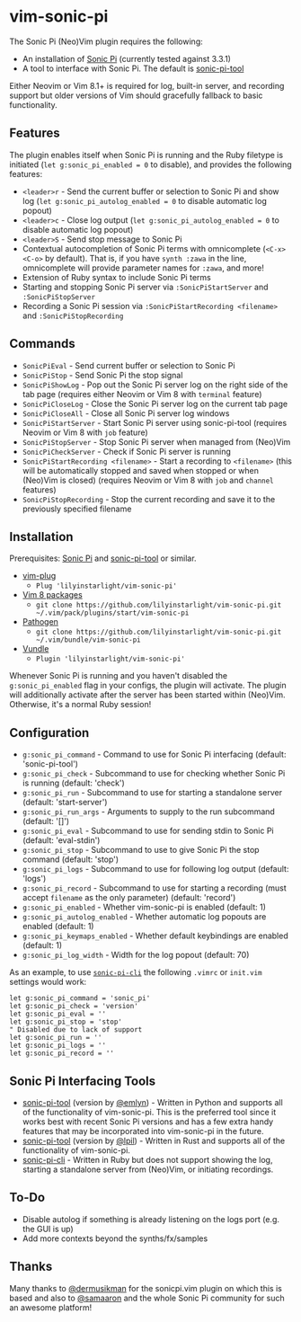 # vim-sonic-pi

The Sonic Pi (Neo)Vim plugin requires the following:

* An installation of [Sonic Pi](http://www.sonic-pi.net/) (currently tested against 3.3.1)
* A tool to interface with Sonic Pi. The default is [sonic-pi-tool](https://github.com/emlyn/sonic-pi-tool)

Either Neovim or Vim 8.1+ is required for log, built-in server, and recording support but older versions of Vim should gracefully fallback to basic functionality.


## Features

The plugin enables itself when Sonic Pi is running and the Ruby filetype is initiated (`let g:sonic_pi_enabled = 0` to disable), and provides the following features:

* `<leader>r` - Send the current buffer or selection to Sonic Pi and show log (`let g:sonic_pi_autolog_enabled = 0` to disable automatic log popout)
* `<leader>c` - Close log output (`let g:sonic_pi_autolog_enabled = 0` to disable automatic log popout)
* `<leader>S` - Send stop message to Sonic Pi
* Contextual autocompletion of Sonic Pi terms with omnicomplete (`<C-x><C-o>` by default). That is, if you have `synth :zawa` in the line, omnicomplete will provide parameter names for `:zawa`, and more!
* Extension of Ruby syntax to include Sonic Pi terms
* Starting and stopping Sonic Pi server via `:SonicPiStartServer` and `:SonicPiStopServer`
* Recording a Sonic Pi session via `:SonicPiStartRecording <filename>` and `:SonicPiStopRecording`


## Commands

* `SonicPiEval` - Send current buffer or selection to Sonic Pi
* `SonicPiStop` - Send Sonic Pi the stop signal
* `SonicPiShowLog` - Pop out the Sonic Pi server log on the right side of the tab page (requires either Neovim or Vim 8 with `terminal` feature)
* `SonicPiCloseLog` - Close the Sonic Pi server log on the current tab page
* `SonicPiCloseAll` - Close all Sonic Pi server log windows
* `SonicPiStartServer` - Start Sonic Pi server using sonic-pi-tool (requires Neovim or Vim 8 with `job` feature)
* `SonicPiStopServer` - Stop Sonic Pi server when managed from (Neo)Vim
* `SonicPiCheckServer` - Check if Sonic Pi server is running
* `SonicPiStartRecording <filename>` - Start a recording to `<filename>` (this will be automatically stopped and saved when stopped or when (Neo)Vim is closed) (requires Neovim or Vim 8 with `job` and `channel` features)
* `SonicPiStopRecording` - Stop the current recording and save it to the previously specified filename


## Installation

Prerequisites: [Sonic Pi](http://www.sonic-pi.net/) and [sonic-pi-tool](https://github.com/emlyn/sonic-pi-tool) or similar.

* [vim-plug](https://github.com/junegunn/vim-plug)
  * `Plug 'lilyinstarlight/vim-sonic-pi'`
* [Vim 8 packages](http://vimhelp.appspot.com/repeat.txt.html#packages)
  * `git clone https://github.com/lilyinstarlight/vim-sonic-pi.git ~/.vim/pack/plugins/start/vim-sonic-pi`
* [Pathogen](https://github.com/tpope/vim-pathogen)
  * `git clone https://github.com/lilyinstarlight/vim-sonic-pi.git ~/.vim/bundle/vim-sonic-pi`
* [Vundle](https://github.com/VundleVim/Vundle.vim)
  * `Plugin 'lilyinstarlight/vim-sonic-pi'`

Whenever Sonic Pi is running and you haven't disabled the `g:sonic_pi_enabled` flag in your configs, the plugin will activate. The plugin will additionally activate after the server has been started within (Neo)Vim. Otherwise, it's a normal Ruby session!


## Configuration

* `g:sonic_pi_command` - Command to use for Sonic Pi interfacing (default: 'sonic-pi-tool')
* `g:sonic_pi_check` - Subcommand to use for checking whether Sonic Pi is running (default: 'check')
* `g:sonic_pi_run` - Subcommand to use for starting a standalone server (default: 'start-server')
* `g:sonic_pi_run_args` - Arguments to supply to the run subcommand (default: '[]')
* `g:sonic_pi_eval` - Subcommand to use for sending stdin to Sonic Pi (default: 'eval-stdin')
* `g:sonic_pi_stop` - Subcommand to use to give Sonic Pi the stop command (default: 'stop')
* `g:sonic_pi_logs` - Subcommand to use for following log output (default: 'logs')
* `g:sonic_pi_record` - Subcommand to use for starting a recording (must accept `filename` as the only parameter) (default: 'record')
* `g:sonic_pi_enabled` - Whether vim-sonic-pi is enabled (default: 1)
* `g:sonic_pi_autolog_enabled` - Whether automatic log popouts are enabled (default: 1)
* `g:sonic_pi_keymaps_enabled` - Whether default keybindings are enabled (default: 1)
* `g:sonic_pi_log_width` - Width for the log popout (default: 70)

As an example, to use [`sonic-pi-cli`](https://github.com/Widdershin/sonic-pi-cli) the following `.vimrc` or `init.vim` settings would work:

```vim
let g:sonic_pi_command = 'sonic_pi'
let g:sonic_pi_check = 'version'
let g:sonic_pi_eval = ''
let g:sonic_pi_stop = 'stop'
" Disabled due to lack of support
let g:sonic_pi_run = ''
let g:sonic_pi_logs = ''
let g:sonic_pi_record = ''
```


## Sonic Pi Interfacing Tools

* [sonic-pi-tool](https://github.com/emlyn/sonic-pi-tool) (version by [@emlyn](https://github.com/emlyn)) - Written in Python and supports all of the functionality of vim-sonic-pi. This is the preferred tool since it works best with recent Sonic Pi versions and has a few extra handy features that may be incorporated into vim-sonic-pi in the future.
* [sonic-pi-tool](https://github.com/lpil/sonic-pi-tool) (version by [@lpil](https://github.com/lpil)) - Written in Rust and supports all of the functionality of vim-sonic-pi.
* [sonic-pi-cli](https://github.com/Widdershin/sonic-pi-cli) - Written in Ruby but does not support showing the log, starting a standalone server from (Neo)Vim, or initiating recordings.


## To-Do

* Disable autolog if something is already listening on the logs port (e.g. the GUI is up)
* Add more contexts beyond the synths/fx/samples


## Thanks

Many thanks to [@dermusikman](https://github.com/dermusikman) for the sonicpi.vim plugin on which this is based and also to [@samaaron](https://github.com/samaaron) and the whole Sonic Pi community for such an awesome platform!
